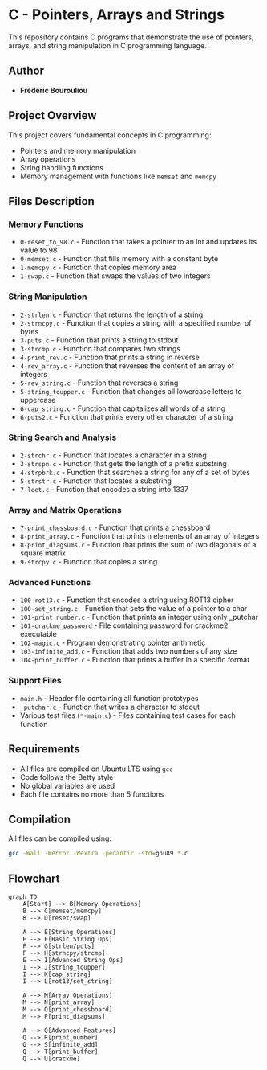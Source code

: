 # C - Pointers, Arrays and Strings

This repository contains C programs that demonstrate the use of pointers, arrays, and string manipulation in C programming language.

## Author
* **Frédéric Bourouliou**

## Project Overview
This project covers fundamental concepts in C programming:
* Pointers and memory manipulation
* Array operations
* String handling functions
* Memory management with functions like `memset` and `memcpy`

## Files Description

### Memory Functions
* `0-reset_to_98.c` - Function that takes a pointer to an int and updates its value to 98
* `0-memset.c` - Function that fills memory with a constant byte
* `1-memcpy.c` - Function that copies memory area
* `1-swap.c` - Function that swaps the values of two integers

### String Manipulation
* `2-strlen.c` - Function that returns the length of a string
* `2-strncpy.c` - Function that copies a string with a specified number of bytes
* `3-puts.c` - Function that prints a string to stdout
* `3-strcmp.c` - Function that compares two strings
* `4-print_rev.c` - Function that prints a string in reverse
* `4-rev_array.c` - Function that reverses the content of an array of integers
* `5-rev_string.c` - Function that reverses a string
* `5-string_toupper.c` - Function that changes all lowercase letters to uppercase
* `6-cap_string.c` - Function that capitalizes all words of a string
* `6-puts2.c` - Function that prints every other character of a string

### String Search and Analysis
* `2-strchr.c` - Function that locates a character in a string
* `3-strspn.c` - Function that gets the length of a prefix substring
* `4-strpbrk.c` - Function that searches a string for any of a set of bytes
* `5-strstr.c` - Function that locates a substring
* `7-leet.c` - Function that encodes a string into 1337

### Array and Matrix Operations
* `7-print_chessboard.c` - Function that prints a chessboard
* `8-print_array.c` - Function that prints n elements of an array of integers
* `8-print_diagsums.c` - Function that prints the sum of two diagonals of a square matrix
* `9-strcpy.c` - Function that copies a string

### Advanced Functions
* `100-rot13.c` - Function that encodes a string using ROT13 cipher
* `100-set_string.c` - Function that sets the value of a pointer to a char
* `101-print_number.c` - Function that prints an integer using only _putchar
* `101-crackme_password` - File containing password for crackme2 executable
* `102-magic.c` - Program demonstrating pointer arithmetic
* `103-infinite_add.c` - Function that adds two numbers of any size
* `104-print_buffer.c` - Function that prints a buffer in a specific format

### Support Files
* `main.h` - Header file containing all function prototypes
* `_putchar.c` - Function that writes a character to stdout
* Various test files (`*-main.c`) - Files containing test cases for each function

## Requirements
* All files are compiled on Ubuntu LTS using `gcc`
* Code follows the Betty style
* No global variables are used
* Each file contains no more than 5 functions

## Compilation
All files can be compiled using:
```bash
gcc -Wall -Werror -Wextra -pedantic -std=gnu89 *.c
```

## Flowchart
```mermaid
graph TD
    A[Start] --> B[Memory Operations]
    B --> C[memset/memcpy]
    B --> D[reset/swap]
    
    A --> E[String Operations]
    E --> F[Basic String Ops]
    F --> G[strlen/puts]
    F --> H[strncpy/strcmp]
    E --> I[Advanced String Ops]
    I --> J[string_toupper]
    I --> K[cap_string]
    I --> L[rot13/set_string]
    
    A --> M[Array Operations]
    M --> N[print_array]
    M --> O[print_chessboard]
    M --> P[print_diagsums]
    
    A --> Q[Advanced Features]
    Q --> R[print_number]
    Q --> S[infinite_add]
    Q --> T[print_buffer]
    Q --> U[crackme]
```
